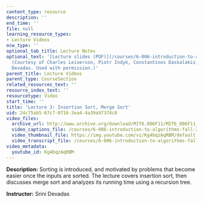 ```yaml
---
content_type: resource
description: ''
end_time: ''
file: null
learning_resource_types:
- Lecture Videos
ocw_type: ''
optional_tab_title: Lecture Notes
optional_text: '[Lecture slides (PDF)](/courses/6-006-introduction-to-algorithms-fall-2011/resources/mit6_006f11_lec03)
  (Courtesy of Charles Leiserson, Piotr Indyk, Constantinos Daskalakis, and Srini
  Devadas. Used with permission.)'
parent_title: Lecture Videos
parent_type: CourseSection
related_resources_text: ''
resource_index_text: ''
resourcetype: Video
start_time: ''
title: 'Lecture 3: Insertion Sort, Merge Sort'
uid: 24c75ab5-67c7-0716-3ea4-4a39a97374c8
video_files:
  archive_url: http://www.archive.org/download/MIT6.006F11/MIT6_006F11_lec03_300k.mp4
  video_captions_file: /courses/6-006-introduction-to-algorithms-fall-2011/2c7458c5a44a5b7a90d54bf3143c0630_Kg4bqzAqRBM.vtt
  video_thumbnail_file: https://img.youtube.com/vi/Kg4bqzAqRBM/default.jpg
  video_transcript_file: /courses/6-006-introduction-to-algorithms-fall-2011/ed5e6829a166846e83e8ee1aa7d68dc7_Kg4bqzAqRBM.pdf
video_metadata:
  youtube_id: Kg4bqzAqRBM
---
```


**Description:** Sorting is introduced, and motivated by problems that become easier once the inputs are sorted. The lecture covers insertion sort, then discusses merge sort and analyzes its running time using a recursion tree.

**Instructor:** Srini Devadas



